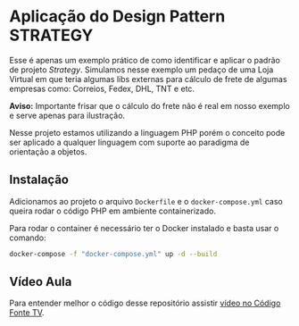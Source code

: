 # Aplicação do Design Pattern STRATEGY

Esse é apenas um exemplo prático de como identificar e aplicar o padrão de projeto *Strategy*.
Simulamos nesse exemplo um pedaço de uma Loja Virtual em que teria algumas libs externas para cálculo de frete de algumas empresas como: Correios, Fedex, DHL, TNT e etc.

**Aviso:** Importante frisar que o cálculo do frete não é real em nosso exemplo e serve apenas para ilustração.

Nesse projeto estamos utilizando a linguagem PHP porém o conceito pode ser aplicado a qualquer linguagem com suporte ao paradigma de orientação a objetos.

## Instalação

Adicionamos ao projeto o arquivo `Dockerfile` e o `docker-compose.yml` caso queira rodar o código PHP em ambiente containerizado.

Para rodar o container é necessário ter o Docker instalado e basta usar o comando:

```bash
docker-compose -f "docker-compose.yml" up -d --build
```

## Vídeo Aula

Para entender melhor o código desse repositório assistir [vídeo no Código Fonte TV](https://youtu.be/WPdrnuSHAQs).